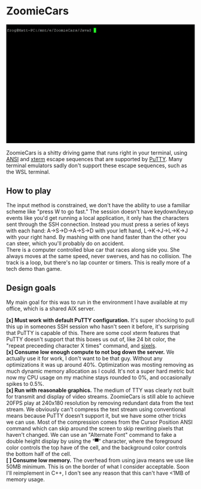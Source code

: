 # ZoomieCars
![demo](https://github.com/ToyDragon/ZoomieCars/blob/master/demo.gif?raw=true)

ZoomieCars is a shitty driving game that runs right in your terminal, using [ANSI](https://en.wikipedia.org/wiki/ANSI_escape_code) and [xterm](https://www.xfree86.org/current/ctlseqs.html) escape sequences that are supported by [PuTTY](https://www.chiark.greenend.org.uk/~sgtatham/putty/). Many terminal emulators sadly don't support these escape sequences, such as the WSL terminal.

## How to play
The input method is constrained, we don't have the ability to use a familiar scheme like "press W to go fast." The session doesn't have keydown/keyup events like you'd get running a local application, it only has the characters sent through the SSH connection. Instead you must press a series of keys with each hand: A->S->D->A->S->D with your left hand, L->K->J->L->K->J with your right hand. By mashing with one hand faster than the other you can steer, which you'll probably do on accident.  
There is a computer controlled blue car that races along side you. She always moves at the same speed, never swerves, and has no collision. The track is a loop, but there's no lap counter or timers. This is really more of a tech demo than game.  

## Design goals
My main goal for this was to run in the environment I have available at my office, which is a shared AIX server. 

**[x] Must work with default PuTTY configuration.** It's super shocking to pull this up in someones SSH session who hasn't seen it before, it's surprising that PuTTY is capable of this. There are some cool xterm features that PuTTY doesn't support that this boxes us out of, like 24 bit color, the "repeat preceeding character X times" command, and [sixels](https://en.wikipedia.org/wiki/Sixel).  
**[x] Consume low enough compute to not bog down the server.** We actually use it for work, I don't want to be that guy. Without any optimizations it was up around 40%. Optimization was mosting removing as much dynamic memory allocation as I could. It's not a super hard metric but now my CPU usage on my machine stays rounded to 0%, and occasionally spikes to 0.5%.   
**[x] Run with reasonable graphics.** The medium of TTY was clearly not built for transmit and display of video streams. ZoomieCars is still able to achieve 20FPS play at 240x180 resolution by removing redundant data from the text stream. We obviously can't compress the text stream using conventional means because PuTTY doesn't support it, but we have some other tricks we can use. Most of the compression comes from the Cursor Position ANSI command which can skip around the screen to skip rewriting pixels that haven't changed. We can use an "Alternate Font" command to fake a double height display by using the "▀" character, where the foreground color controls the top have of the cell, and the background color controls the bottom half of the cell.  
**[ ] Consume low memory.** The overhead from using java means we use like 50MB minimum. This is on the border of what I consider acceptable. Soon I'll reimplement in C++, I don't see any reason that this can't have <1MB of memory usage.
